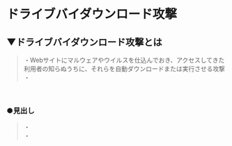 # ドライブバイダウンロード攻撃

## ▼ドライブバイダウンロード攻撃とは
>・Webサイトにマルウェアやウイルスを仕込んでおき、アクセスしてきた利用者の知らぬうちに、それらを自動ダウンロードまたは実行させる攻撃<br>
>・<br>
<br>

### ●見出し
>・<br>
>・<br>
<br>
